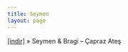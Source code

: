 ```yaml
---
title: Seymen
layout: page
---
```


<a href="https://cloud.mail.ru/public/f30cdc706600/Bragi%20%26%20Seymen%20-%20%C3%87apraz%20Ate%C5%9F" target="_blank">[indir]</a>  »  Seymen & Bragi &#8211; Çapraz Ateş